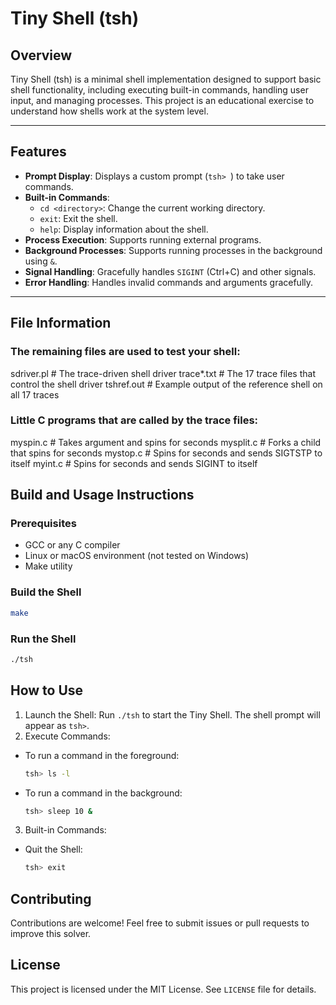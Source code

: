 # Tiny Shell (tsh)

## Overview

Tiny Shell (tsh) is a minimal shell implementation designed to support basic shell functionality, including executing built-in commands, handling user input, and managing processes. This project is an educational exercise to understand how shells work at the system level.

---

## Features

- **Prompt Display**: Displays a custom prompt (`tsh> `) to take user commands.
- **Built-in Commands**:
  - `cd <directory>`: Change the current working directory.
  - `exit`: Exit the shell.
  - `help`: Display information about the shell.
- **Process Execution**: Supports running external programs.
- **Background Processes**: Supports running processes in the background using `&`.
- **Signal Handling**: Gracefully handles `SIGINT` (Ctrl+C) and other signals.
- **Error Handling**: Handles invalid commands and arguments gracefully.

---

## File Information
### The remaining files are used to test your shell:
sdriver.pl	# The trace-driven shell driver 
trace*.txt	# The 17 trace files that control the shell driver 
tshref.out 	# Example output of the reference shell on all 17 traces 

### Little C programs that are called by the trace files:
myspin.c	# Takes argument <n> and spins for <n> seconds 
mysplit.c	# Forks a child that spins for <n> seconds 
mystop.c        # Spins for <n> seconds and sends SIGTSTP to itself 
myint.c         # Spins for <n> seconds and sends SIGINT to itself 


## Build and Usage Instructions

### Prerequisites
 - GCC or any C compiler
 - Linux or macOS environment (not tested on Windows)
 - Make utility

### Build the Shell
```bash
make
```

### Run the Shell
```bash
./tsh
```

## How to Use
1. Launch the Shell: Run `./tsh` to start the Tiny Shell. The shell prompt will appear as `tsh>`.
2. Execute Commands:
  - To run a command in the foreground:
    ```bash
    tsh> ls -l
    ```
  - To run a command in the background:
    ```bash
    tsh> sleep 10 &
    ```
3. Built-in Commands:
  - Quit the Shell:
    ```bash
    tsh> exit
    ```

## Contributing
Contributions are welcome! Feel free to submit issues or pull requests to improve this solver.

## License
This project is licensed under the MIT License. See `LICENSE` file for details.




